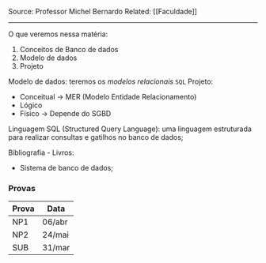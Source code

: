 Source: Professor Michel Bernardo
Related: [[Faculdade]]

---

O que veremos nessa matéria:
1. Conceitos de Banco de dados
2. Modelo de dados
3. Projeto

Modelo de dados: teremos os *modelos relacionais* `SQL`
Projeto:
- Conceitual -> MER (Modelo Entidade Relacionamento)
- Lógico
- Físico -> Depende do SGBD

Linguagem SQL (Structured Query Language): uma linguagem estruturada para realizar consultas e gatilhos no banco de dados;

Bibliografia - Livros:
- Sistema de banco de dados;

### Provas

| Prova | Data   |
| ----- | ------ |
| NP1   | 06/abr |
| NP2   | 24/mai |
| SUB   | 31/mar |
